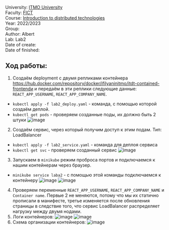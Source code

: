 University: [ITMO University](https://itmo.ru/ru/)    
Faculty: [FICT](https://fict.itmo.ru)    
Course: [Introduction to distributed technologies](https://github.com/itmo-ict-faculty/introduction-to-distributed-technologies)    
Year: 2022/2023    
Group:    
Author: Albert    
Lab: Lab2    
Date of create:    
Date of finished: 
## Ход работы:
1. Создаём deployment с двумя репликами контейнера https://hub.docker.com/repository/docker/ifilyaninitmo/itdt-contained-frontendи и передаём в эти реплики следующие данные: `REACT_APP_USERNAME`, `REACT_APP_COMPANY_NAME`.
- `kubectl apply -f lab2_deploy.yaml` - команда, с помощью которой создаём деплой.
- `kubectl get pods` - проверяем созданные поды, их должно быть 2 штуки
![image](https://user-images.githubusercontent.com/121129118/209105761-057205a7-3709-484e-bba0-6f209e45bf83.png)
2. Создаём сервис, через который получим доступ к этим подам. Тип: LoadBalancer
- `kubectl apply -f lab2_service.yaml` - команда для деплоя сервиса
- `kubectl get svc` - проверяем созданный сервис
![image](https://user-images.githubusercontent.com/121129118/209106265-a0112e31-a8d9-4a8e-a82b-0ac35b5b55d6.png)
3. Запускаем в `minikube` режим проброса портов и подключаемся к нашим контейнерам через браузер.
- `minikube service laba2` - с помощью этой команды подключаемся к контейнеру
![image](https://user-images.githubusercontent.com/121129118/209110430-bcf9e878-371d-41dd-bf0b-c837a1eb3dab.png)
![image](https://user-images.githubusercontent.com/121129118/209110498-40c18acc-6575-4938-b9d6-da6162d447ed.png)
4. Проверяем переменные `REACT_APP_USERNAME`, `REACT_APP_COMPANY_NAME` и `Container name`. Первые 2 не меняются, потому что мы их статично прописали в манифесте, третье  изменяется после обновления страницы в следствие того, что сервис LoadBalancer распределяет нагрузку между двумя нодами.
5. Логи контейнеров:
![image](https://user-images.githubusercontent.com/121129118/209111389-670a9802-d18e-40e2-894e-1662256996ab.png)
![image](https://user-images.githubusercontent.com/121129118/209111430-52e7d0d9-1b70-4367-bc33-9fc066c09cae.png)
6. Схема организации контейнеров:
![image](https://user-images.githubusercontent.com/121129118/209111585-1cc01c2b-7796-4282-99b4-82aa8984563b.png)
